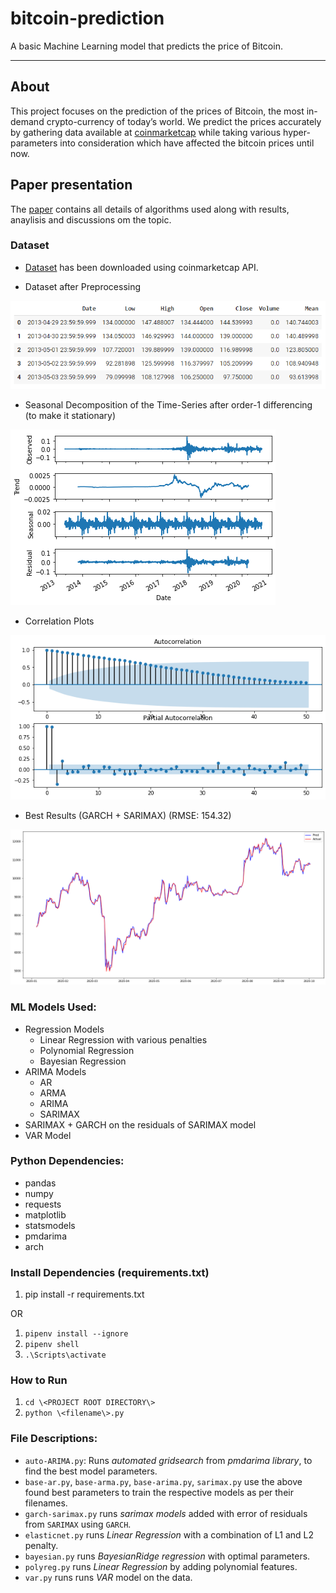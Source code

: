 # bitcoin-prediction
A basic Machine Learning model that predicts the price of Bitcoin.

<hr>


## About
This project focuses on the prediction of the prices of Bitcoin, the most in-demand crypto-currency of today’s world. We predict the prices accurately by gathering data available at [coinmarketcap](https://web-api.coinmarketcap.com/v1/cryptocurrency/ohlcv/historical?convert=USD&slug=bitcoin&time_end=1601510400&time_start=1367107200) while taking various hyper-parameters into consideration which have affected the bitcoin prices until now. 

## Paper presentation
The [paper](9.pdf) contains all details of algorithms used along with results, anaylisis and discussions om the topic.

### Dataset
* [Dataset](https://web-api.coinmarketcap.com/v1/cryptocurrency/ohlcv/historical?convert=USD&slug=bitcoin&time_end=1601510400&time_start=1367107200) has been downloaded using coinmarketcap API.

* Dataset after Preprocessing

![Dataset after preprocessing](imgs/df.png)

* Seasonal Decomposition of the Time-Series after order-1 differencing (to make it stationary)

![Seasonal Decomposition After Order-1 Differencing](imgs/seas-decomp.png)

* Correlation Plots 

![Autocorrelation](imgs/corr.png)

* Best Results (GARCH + SARIMAX) (RMSE: 154.32)

![arima-garch-results](imgs/garch-sarimax.png)



### ML Models Used:
* Regression Models
  * Linear Regression with various penalties
  * Polynomial Regression
  * Bayesian Regression 
* ARIMA Models
  * AR
  * ARMA
  * ARIMA
  * SARIMAX
* SARIMAX + GARCH on the residuals of SARIMAX model
* VAR Model

### Python Dependencies:
* pandas
* numpy
* requests
* matplotlib
* statsmodels
* pmdarima
* arch

### Install Dependencies (requirements.txt)
1. pip install -r requirements.txt

OR

1. ```pipenv install --ignore```
2. ```pipenv shell```
3. ```.\Scripts\activate```

### How to Run
1. ```cd \<PROJECT ROOT DIRECTORY\>```
2. ```python \<filename\>.py```

### File Descriptions:
* `auto-ARIMA.py`: Runs *automated gridsearch* from *pmdarima library*, to find the best model parameters.
* `base-ar.py`, `base-arma.py`, `base-arima.py`, `sarimax.py` use the above found best parameters to train the respective models as per their filenames.
* ```garch-sarimax.py``` runs *sarimax models* added with error of residuals from `SARIMAX` using `GARCH`.
* `elasticnet.py` runs *Linear Regression* with a combination of L1 and L2 penalty.
* `bayesian.py` runs *BayesianRidge regression* with optimal parameters.
* `polyreg.py` runs *Linear Regression* by adding polynomial features.
* `var.py` runs runs *VAR* model on the data.
